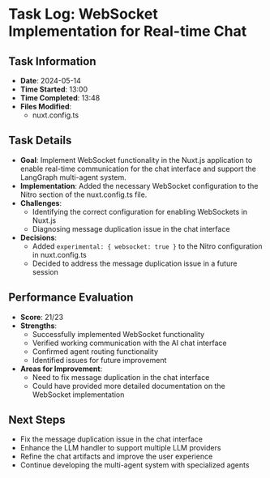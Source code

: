 # Task Log: WebSocket Implementation for Real-time Chat

## Task Information
- **Date**: 2024-05-14
- **Time Started**: 13:00
- **Time Completed**: 13:48
- **Files Modified**: 
  - nuxt.config.ts

## Task Details
- **Goal**: Implement WebSocket functionality in the Nuxt.js application to enable real-time communication for the chat interface and support the LangGraph multi-agent system.
- **Implementation**: Added the necessary WebSocket configuration to the Nitro section of the nuxt.config.ts file.
- **Challenges**: 
  - Identifying the correct configuration for enabling WebSockets in Nuxt.js
  - Diagnosing message duplication issue in the chat interface
- **Decisions**: 
  - Added `experimental: { websocket: true }` to the Nitro configuration in nuxt.config.ts
  - Decided to address the message duplication issue in a future session

## Performance Evaluation
- **Score**: 21/23
- **Strengths**: 
  - Successfully implemented WebSocket functionality
  - Verified working communication with the AI chat interface
  - Confirmed agent routing functionality
  - Identified issues for future improvement
- **Areas for Improvement**: 
  - Need to fix message duplication in the chat interface
  - Could have provided more detailed documentation on the WebSocket implementation

## Next Steps
- Fix the message duplication issue in the chat interface
- Enhance the LLM handler to support multiple LLM providers
- Refine the chat artifacts and improve the user experience
- Continue developing the multi-agent system with specialized agents
